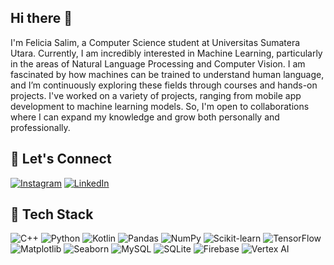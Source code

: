 ## Hi there 👋
I'm Felicia Salim, a Computer Science student at Universitas Sumatera Utara. Currently, I am incredibly interested in Machine Learning, particularly in the areas of Natural Language Processing and Computer Vision. I am fascinated by how machines can be trained to understand human language, and I’m continuously exploring these fields through courses and hands-on projects. I've worked on a variety of projects, ranging from mobile app development to machine learning models. So, I'm open to collaborations where I can expand my knowledge and grow both personally and professionally.

## 🔗 Let's Connect
[![Instagram](https://img.shields.io/badge/Instagram-E4405F?style=for-the-badge&logo=instagram&logoColor=white)](https://instagram.com/feliciasalim_)
[![LinkedIn](https://img.shields.io/badge/LinkedIn-0A66C2?style=for-the-badge&logo=linkedin&logoColor=white)](https://linkedin.com/in/feliciasalim)

## 🚀 Tech Stack
![C++](https://img.shields.io/badge/C++-00599C?style=for-the-badge&logo=c%2B%2B&logoColor=white)
![Python](https://img.shields.io/badge/Python-3776AB?style=for-the-badge&logo=python&logoColor=white)
![Kotlin](https://img.shields.io/badge/Kotlin-7F52FF?style=for-the-badge&logo=kotlin&logoColor=white)
![Pandas](https://img.shields.io/badge/Pandas-150458?style=for-the-badge&logo=pandas&logoColor=white)
![NumPy](https://img.shields.io/badge/NumPy-013243?style=for-the-badge&logo=numpy&logoColor=white)
![Scikit-learn](https://img.shields.io/badge/Scikit--learn-F7931E?style=for-the-badge&logo=scikit-learn&logoColor=white)
![TensorFlow](https://img.shields.io/badge/TensorFlow-FF6F00?style=for-the-badge&logo=tensorflow&logoColor=white)
![Matplotlib](https://img.shields.io/badge/Matplotlib-ffffff?style=for-the-badge&logo=matplotlib&logoColor=black)
![Seaborn](https://img.shields.io/badge/Seaborn-2D3E50?style=for-the-badge)
![MySQL](https://img.shields.io/badge/MySQL-4479A1?style=for-the-badge&logo=mysql&logoColor=white)
![SQLite](https://img.shields.io/badge/SQLite-003B57?style=for-the-badge&logo=sqlite&logoColor=white)
![Firebase](https://img.shields.io/badge/Firebase-FFCA28?style=for-the-badge&logo=firebase&logoColor=black)
![Vertex AI](https://img.shields.io/badge/Vertex%20AI-4285F4?style=for-the-badge&logo=googlecloud&logoColor=white)
